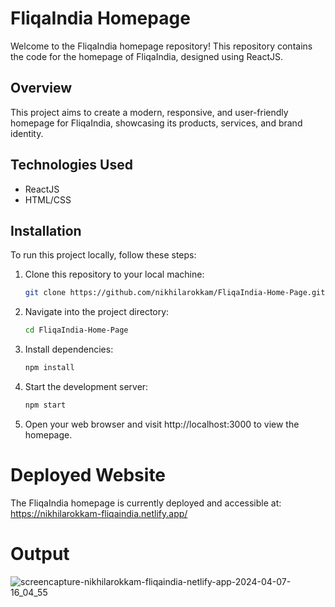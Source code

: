 # FliqaIndia Homepage


Welcome to the FliqaIndia homepage repository! This repository contains the code for the homepage of FliqaIndia, designed using ReactJS.

## Overview

This project aims to create a modern, responsive, and user-friendly homepage for FliqaIndia, showcasing its products, services, and brand identity.

## Technologies Used

- ReactJS
- HTML/CSS
  
## Installation

To run this project locally, follow these steps:

1. Clone this repository to your local machine:

   ```bash
   git clone https://github.com/nikhilarokkam/FliqaIndia-Home-Page.git

2. Navigate into the project directory:

    ```bash
   cd FliqaIndia-Home-Page

3. Install dependencies:

    ```bash
   npm install

4. Start the development server:

    ```bash
   npm start

5. Open your web browser and visit http://localhost:3000 to view the homepage.

# Deployed Website

The FliqaIndia homepage is currently deployed and accessible at: https://nikhilarokkam-fliqaindia.netlify.app/

# Output

![screencapture-nikhilarokkam-fliqaindia-netlify-app-2024-04-07-16_04_55](https://github.com/nikhilarokkam/FliqaIndia-Home-Page/assets/115566678/5042ad36-4c6b-480b-8947-e4e8755f1b45)
